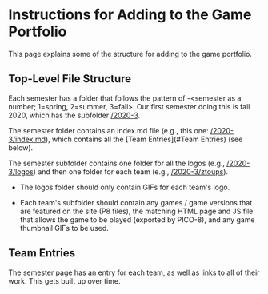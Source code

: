 # Instructions for Adding to the Game Portfolio

This page explains some of the structure for adding to the game portfolio. 

## Top-Level File Structure

Each semester has a folder that follows the pattern of <year>-<semester as a number; 1=spring, 2=summer, 3=fall>. Our first semester doing this is fall 2020, which has the subfolder [/2020-3](/2020-3/index.md).

The semester folder contains an index.md file (e.g., this one: [/2020-3/index.md](/2020-3/index.md)), which contains all the [Team Entries](#Team Entries) (see below). 

The semester subfolder contains one folder for all the logos (e.g., [/2020-3/logos](/2020-3/logos)) and then one folder for each team (e.g., [/2020-3/ztoups](/2020-3/ztoups)). 

* The logos folder should only contain GIFs for each team's logo. 

* Each team's subfolder should contain any games / game versions that are featured on the site (P8 files), the matching HTML page and JS file that allows the game to be played (exported by PICO-8), and any game thumbnail GIFs to be used.

## Team Entries

The semester page has an entry for each team, as well as links to all of their work. This gets built up over time. 


